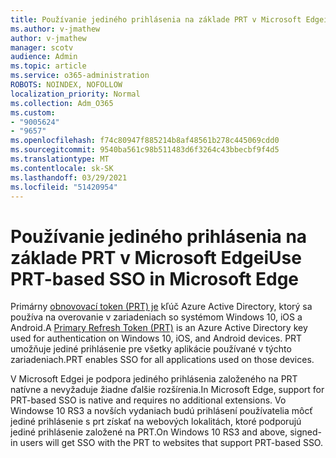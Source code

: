 ```yaml
---
title: Používanie jediného prihlásenia na základe PRT v Microsoft Edgei
ms.author: v-jmathew
author: v-jmathew
manager: scotv
audience: Admin
ms.topic: article
ms.service: o365-administration
ROBOTS: NOINDEX, NOFOLLOW
localization_priority: Normal
ms.collection: Adm_O365
ms.custom:
- "9005624"
- "9657"
ms.openlocfilehash: f74c80947f885214b8af48561b278c445069cdd0
ms.sourcegitcommit: 9540ba561c98b511483d6f3264c43bbecbf9f4d5
ms.translationtype: MT
ms.contentlocale: sk-SK
ms.lasthandoff: 03/29/2021
ms.locfileid: "51420954"
---
```

# <a name="use-prt-based-sso-in-microsoft-edge"></a><span data-ttu-id="1f135-102">Používanie jediného prihlásenia na základe PRT v Microsoft Edgei</span><span class="sxs-lookup"><span data-stu-id="1f135-102">Use PRT-based SSO in Microsoft Edge</span></span>

<span data-ttu-id="1f135-103">Primárny [obnovovací token (PRT) je](https://go.microsoft.com/fwlink/?linkid=2133632) kľúč Azure Active Directory, ktorý sa používa na overovanie v zariadeniach so systémom Windows 10, iOS a Android.</span><span class="sxs-lookup"><span data-stu-id="1f135-103">A [Primary Refresh Token (PRT)](https://go.microsoft.com/fwlink/?linkid=2133632) is an Azure Active Directory key used for authentication on Windows 10, iOS, and Android devices.</span></span> <span data-ttu-id="1f135-104">PRT umožňuje jediné prihlásenie pre všetky aplikácie používané v týchto zariadeniach.</span><span class="sxs-lookup"><span data-stu-id="1f135-104">PRT enables SSO for all applications used on those devices.</span></span>

<span data-ttu-id="1f135-105">V Microsoft Edgei je podpora jediného prihlásenia založeného na PRT natívne a nevyžaduje žiadne ďalšie rozšírenia.</span><span class="sxs-lookup"><span data-stu-id="1f135-105">In Microsoft Edge, support for PRT-based SSO is native and requires no additional extensions.</span></span> <span data-ttu-id="1f135-106">Vo Windowse 10 RS3 a novších vydaniach budú prihlásení používatelia môcť jediné prihlásenie s prt získať na webových lokalitách, ktoré podporujú jediné prihlásenie založené na PRT.</span><span class="sxs-lookup"><span data-stu-id="1f135-106">On Windows 10 RS3 and above, signed-in users will get SSO with the PRT to websites that support PRT-based SSO.</span></span>
